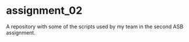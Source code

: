 # assignment_02

A repository with some of the scripts used by my team in the second ASB assignment.
